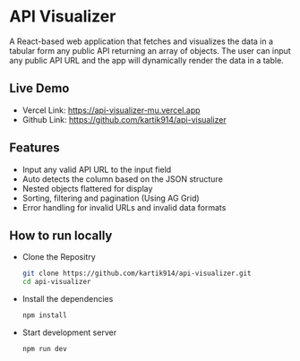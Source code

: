 # API Visualizer

A React-based web application that fetches and visualizes the data in a tabular form any public API returning an array of objects. The user can input any public API URL and the app will dynamically render the data in a table.

## Live Demo
- Vercel Link: https://api-visualizer-mu.vercel.app
- Github Link: https://github.com/kartik914/api-visualizer

## Features
- Input any valid API URL to the input field
- Auto detects the column based on the JSON structure
- Nested objects flattered for display
- Sorting, filtering and pagination (Using AG Grid)
- Error handling for invalid URLs and invalid data formats

## How to run locally
- Clone the Repositry
  ```bash
  git clone https://github.com/kartik914/api-visualizer.git
  cd api-visualizer

- Install the dependencies
  ```bash
  npm install

- Start development server
  ```bash
  npm run dev

